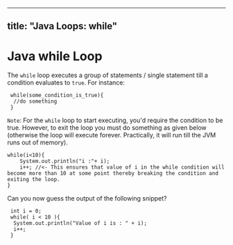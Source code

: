 
---
title: "Java Loops: while"
---

# Java while Loop

The `while` loop executes a group of statements / single statement till a condition evaluates to `true`. For instance:

     while(some_condition_is_true){
      //do something
     }

`Note`: For the `while` loop to start executing, you'd require the condition to be true. However, to exit the loop you must do something as given below (otherwise the loop will execute forever. Practically, it will run till the JVM runs out of memory).

    while(i<10){
        System.out.println("i :"+ i);
        i++; //<- This ensures that value of i in the while condition will become more than 10 at some point thereby breaking the condition and exiting the loop.
    }

Can you now guess the output of the following snippet?

     int i = 0;
     while( i < 10 ){
      System.out.println("Value of i is : " + i);
      i++;
     }
